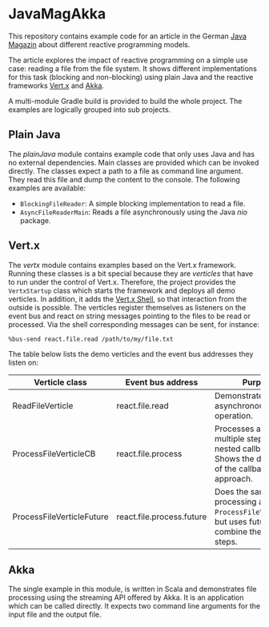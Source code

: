 # JavaMagAkka
This repository contains example code for an article in the German
[Java Magazin](https://jaxenter.de/magazine/java-magazin) about different
reactive programming models.

The article explores the impact of reactive programming on a simple use case:
reading a file from the file system. It shows different implementations for
this task (blocking and non-blocking) using plain Java and the reactive
frameworks [Vert.x](http://vertx.io/) and [Akka](https://akka.io/).

A multi-module Gradle build is provided to build the whole project. The
examples are logically grouped into sub projects.

## Plain Java
The _plainJava_ module contains example code that only uses Java and has no
external dependencies. Main classes are provided which can be invoked
directly. The classes expect a path to a file as command line argument. They
read this file and dump the content to the console. The following examples
are available:
* `BlockingFileReader`: A simple blocking implementation to read a file.
* `AsyncFileReaderMain`: Reads a file asynchronously using the Java _nio_ 
   package.

## Vert.x
The _vertx_ module contains examples based on the Vert.x framework. Running
these classes is a bit special because they are _verticles_ that have to run
under the control of Vert.x. Therefore, the project provides the
`VertxStartup` class which starts the framework and deploys all demo
verticles. In addition, it adds the
[Vert.x Shell](http://vertx.io/docs/vertx-shell/java/), so that interaction
from the outside is possible. The verticles register themselves as listeners on
the event bus and react on string messages pointing to the files to be read or
processed. Via the shell corresponding messages can be sent, for instance:

``%bus-send react.file.read /path/to/my/file.txt``

The table below lists the demo verticles and the event bus addresses they
listen on:

| Verticle class | Event bus address | Purpose |
| -------------- | ----------------- | ------- |
| ReadFileVerticle | react.file.read | Demonstrates a simple asynchronous file read operation. |
| ProcessFileVerticleCB | react.file.process | Processes a file in multiple steps using nested callbacks. Shows the downsides of the callback approach. |
| ProcessFileVerticleFuture | react.file.process.future | Does the same processing as `ProcessFileVerticleCB`, but uses futures to combine the single steps. |

## Akka
The single example in this module, is written in Scala and demonstrates file
processing using the streaming API offered by Akka. It is an application which
can be called directly. It expects two command line arguments for the input file and the
output file.
